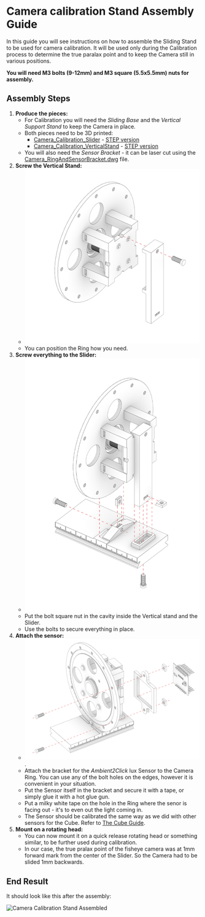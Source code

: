 # Camera calibration Stand Assembly Guide

In this guide you will see instructions on how to assemble the Sliding Stand to be used for camera calibration. 
It will be used only during the Calibration process to determine the true paralax point and to keep the Camera still in various positions.

**You will need M3 bolts (9-12mm) and M3 square (5.5x5.5mm) nuts for assembly.**

## Assembly Steps

1. **Produce the pieces:**
	- For Calibration you will need the _Sliding Base_ and the _Vertical Support Stand_ to keep the Camera in place.
	- Both pieces need to be 3D printed:
		- [Camera_Calibration_Slider](..src/hardware/Camera_Calibration_Slider.stl) - [STEP version](..src/hardware/Camera_Calibration_Slider.stp)
		- [Camera_Calibration_VerticalStand](..src/hardware/Camera_Calibration_VerticalStand.stl) - [STEP version](..src/hardware/Camera_Calibration_VerticalStand.stp)
	- You will also need the _Sensor Bracket_ - it can be laser cut using the [Camera_RingAndSensorBracket.dwg](..src/hardware/Camera_RingAndSensorBracket.dwg) file.
2. **Screw the Vertical Stand:**
	- ![Screw the Vertical Stand to the Camera Mount back](images/Camera_03_CalibrationStand_01.png)
	- You can position the Ring how you need.
3. **Screw everything to the Slider:**
	- ![Screw the Ring and the attached Vertical Stand to the SLider](images/Camera_04_CalibrationStand_02.png)
	- Put the bolt square nut in the cavity inside the Vertical stand and the Slider.
	- Use the bolts to secure everything in place.
4. **Attach the sensor:**
	- ![Screw the Sensor Bracket and attach the lux sensor](images/Camera_05_CalibrationStand_03.png).
	- Attach the bracket for the _Ambient2Click_ lux Sensor to the Camera Ring. You can use any of the bolt holes on the edges, however it is convenient in your situation.
	- Put the Sensor itself in the bracket and secure it with a tape, or simply glue it with a hot glue gun.
	- Put a milky white tape on the hole in the Ring where the senor is facing out - it's to even out the light coming in.
	- The Sensor should be calibrated the same way as we did with other sensors for the Cube. Refer to [The Cube Guide](../Cube/README.md).
5. **Mount on a rotating head:**
	- You can now mount it on a quick release rotating head or something similar, to be further used during calibration.
	- In our case, the true pralax point of the fisheye camera was at 1mm forward mark from the center of the Slider. So the Camera had to be slided 1mm backwards.

## End Result

It should look like this after the assembly:

![Camera Calibration Stand Assembled](images/#)